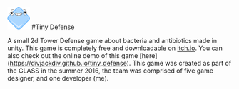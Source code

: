 <div> <img src="https://raw.githubusercontent.com/divjackdiv/E.Colife/master/The%20Bacteria%20Sim/Assets/textures/icon.png" alt="Tiny Defense" height="50px" width="auto"/> #Tiny Defense </div>

A small 2d Tower Defense game about bacteria and antibiotics made in unity. This game is completely free and downloadable on [itch.io](https://yesa.itch.io/tiny-defense). You can also check out the online demo of this game [here] (https://divjackdiv.github.io/tiny_defense). This game was created as part of the GLASS in the summer 2016, the team was comprised of five game designer, and one developer (me). 

